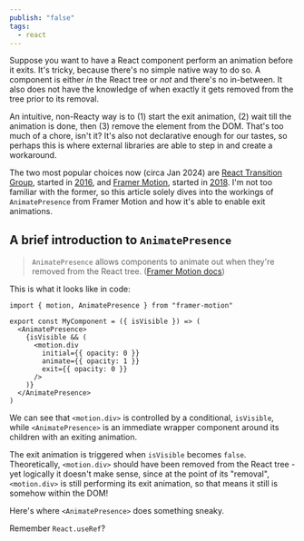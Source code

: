 ```yaml
---
publish: "false"
tags:
  - react
---
```

Suppose you want to have a React component perform an animation before it exits. It's tricky, because there's no simple native way to do so. A component is either *in* the React tree or *not* and there's no in-between. It also does not have the knowledge of when exactly it gets removed from the tree prior to its removal.

An intuitive, non-Reacty way is to (1) start the exit animation, (2) wait till the animation is done, then (3) remove the element from the DOM. That's too much of a chore, isn't it? It's also not declarative enough for our tastes, so perhaps this is where external libraries are able to step in and create a workaround.

The two most popular choices now (circa Jan 2024) are [React Transition Group](https://reactcommunity.org/react-transition-group/), started in [2016](https://github.com/reactjs/react-transition-group/commits?after=3341075c524bcf466241f5eafbc14bd407d24bc9+0), and [Framer Motion](https://framer.com/motion), started in [2018](https://github.com/framer/motion/commits?after=3105d6f745159c5f193510a221154797459c6732+0). I'm not too familiar with the former, so this article solely dives into the workings of `AnimatePresence` from Framer Motion and how it's able to enable exit animations.

## A brief introduction to `AnimatePresence`

>`AnimatePresence` allows components to animate out when they're removed from the React tree. ([Framer Motion docs](https://www.framer.com/motion/animate-presence/))

This is what it looks like in code:

```tsx
import { motion, AnimatePresence } from "framer-motion"

export const MyComponent = ({ isVisible }) => (
  <AnimatePresence>
    {isVisible && (
      <motion.div
        initial={{ opacity: 0 }}
        animate={{ opacity: 1 }}
        exit={{ opacity: 0 }}
      />
    )}
  </AnimatePresence>
)
```

We can see that `<motion.div>` is controlled by a conditional, `isVisible`, while `<AnimatePresence>` is an immediate wrapper component around its children with an exiting animation.

The exit animation is triggered when `isVisible` becomes `false`. Theoretically, `<motion.div>` should have been removed from the React tree - yet logically it doesn't make sense, since at the point of its "removal", `<motion.div>` is still performing its exit animation, so that means it still is somehow within the DOM!

Here's where `<AnimatePresence>` does something sneaky.

Remember `React.useRef`? 